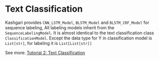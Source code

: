 # Text Classification

Kashgari provides `CNN_LSTM_Model`, `BLSTM_Model` and `BLSTM_CRF_Model` for sequence labeling, All labeling models inherit from the `SequenceLabelingModel`. It is almost identical to the text classification class `ClassificationModel`. Except the data type for Y in classification model is `List[str]`, for labeling it is `List[List[str]]`

See more: [Tutorial 2: Text Classification](Tutorial_3_Sequence_Labeling.md)